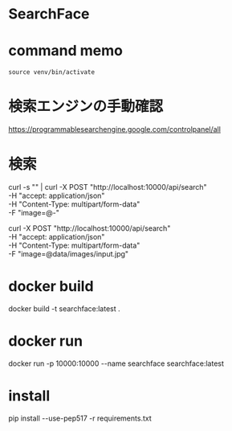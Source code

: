 # SearchFace

# command memo

```
source venv/bin/activate
```

# 検索エンジンの手動確認

https://programmablesearchengine.google.com/controlpanel/all

# 検索

curl -s "" |
curl -X POST "http://localhost:10000/api/search" \
  -H "accept: application/json" \
  -H "Content-Type: multipart/form-data" \
  -F "image=@-"

curl -X POST "http://localhost:10000/api/search" \
  -H "accept: application/json" \
  -H "Content-Type: multipart/form-data" \
  -F "image=@data/images/input.jpg"

# docker build

docker build -t searchface:latest .

# docker run

docker run -p 10000:10000 --name searchface searchface:latest

# install

pip install --use-pep517 -r requirements.txt